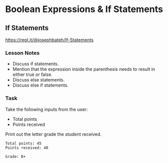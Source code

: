 # Boolean Expressions & If Statements

## If Statements

https://repl.it/@josephbateh/If-Statements

### Lesson Notes

- Discuss if statements.
- Mention that the expression inside the parenthesis needs to result in either true or false.
- Discuss else statements.
- Discuss else if statements.

### Task

Take the following inputs from the user:
- Total points
- Points received

Print out the letter grade the student received.

```
Total points: 45
Points received: 40

Grade: B+
```